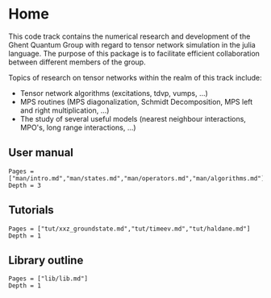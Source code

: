# Home

This code track contains the numerical research and development of the Ghent Quantum Group with regard to tensor network simulation in the julia language. The purpose of this package is to facilitate efficient collaboration between different members of the group.

Topics of research on tensor networks within the realm of this track include:

- Tensor network algorithms (excitations, tdvp, vumps, ...)
- MPS routines (MPS diagonalization, Schmidt Decomposition, MPS left and right multiplication, ...)
- The study of several useful models (nearest neighbour interactions, MPO's, long range interactions, ...)

## User manual
```@contents
Pages = ["man/intro.md","man/states.md","man/operators.md","man/algorithms.md"]
Depth = 3
```

## Tutorials
```@contents
Pages = ["tut/xxz_groundstate.md","tut/timeev.md","tut/haldane.md"]
Depth = 1
```


## Library outline
```@contents
Pages = ["lib/lib.md"]
Depth = 1
```
